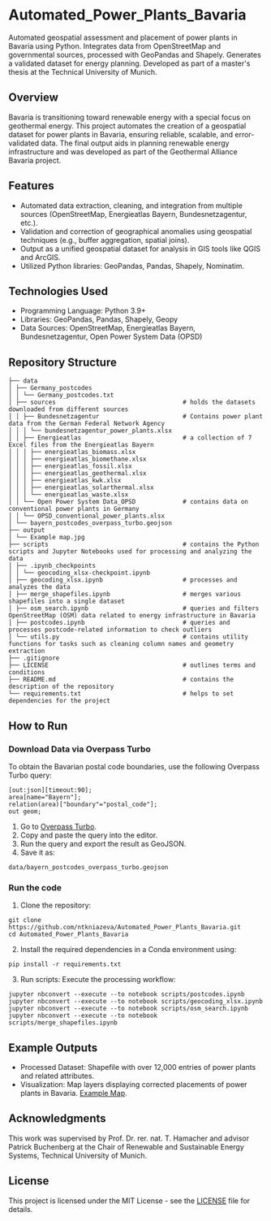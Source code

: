 # Automated_Power_Plants_Bavaria
Automated geospatial assessment and placement of power plants in Bavaria using Python. Integrates data from OpenStreetMap and governmental sources, processed with GeoPandas and Shapely. Generates a validated dataset for energy planning. Developed as part of a master's thesis at the Technical University of Munich.
## Overview
Bavaria is transitioning toward renewable energy with a special focus on geothermal energy. This project automates the creation of a geospatial dataset for power plants in Bavaria, ensuring reliable, scalable, and error-validated data. The final output aids in planning renewable energy infrastructure and was developed as part of the Geothermal Alliance Bavaria project.
## Features
* Automated data extraction, cleaning, and integration from multiple sources (OpenStreetMap, Energieatlas Bayern, Bundesnetzagentur, etc.).
* Validation and correction of geographical anomalies using geospatial techniques (e.g., buffer aggregation, spatial joins).
* Output as a unified geospatial dataset for analysis in GIS tools like QGIS and ArcGIS.
* Utilized Python libraries: GeoPandas, Pandas, Shapely, Nominatim.
## Technologies Used
* Programming Language: Python 3.9+
* Libraries: GeoPandas, Pandas, Shapely, Geopy
* Data Sources: OpenStreetMap, Energieatlas Bayern, Bundesnetzagentur, Open Power System Data (OPSD)
## Repository Structure
```
├── data
│ ├── Germany_postcodes
│ │ └── Germany_postcodes.txt
│ ├── sources                                   # holds the datasets downloaded from different sources
│ │ ├── Bundesnetzagentur                       # Contains power plant data from the German Federal Network Agency
│ │ │ └── bundesnetzagentur_power_plants.xlsx
│ │ ├── Energieatlas                            # a collection of 7 Excel files from the Energieatlas Bayern
│ │ │ ├── energieatlas_biomass.xlsx
│ │ │ ├── energieatlas_biomethane.xlsx
│ │ │ ├── energieatlas_fossil.xlsx
│ │ │ ├── energieatlas_geothermal.xlsx
│ │ │ ├── energieatlas_kwk.xlsx
│ │ │ ├── energieatlas_solarthermal.xlsx
│ │ │ └── energieatlas_waste.xlsx
│ │ └── Open Power System Data_OPSD             # contains data on conventional power plants in Germany
│ │ └── OPSD_conventional_power_plants.xlsx
│ └── bayern_postcodes_overpass_turbo.geojson
├── output
│ └── Example map.jpg
├── scripts                                     # contains the Python scripts and Jupyter Notebooks used for processing and analyzing the data
│ ├── .ipynb_checkpoints
│ │ └── geocoding_xlsx-checkpoint.ipynb
│ ├── geocoding_xlsx.ipynb                      # processes and analyzes the data
│ ├── merge_shapefiles.ipynb                    # merges various shapefiles into a single dataset
│ ├── osm_search.ipynb                          # queries and filters OpenStreetMap (OSM) data related to energy infrastructure in Bavaria
│ ├── postcodes.ipynb                           # queries and processes postcode-related information to check outliers
│ └── utils.py                                  # contains utility functions for tasks such as cleaning column names and geometry extraction
├── .gitignore
├── LICENSE                                     # outlines terms and conditions
├── README.md                                   # contains the description of the repository
└── requirements.txt                            # helps to set dependencies for the project
```
## How to Run
### Download Data via Overpass Turbo  
To obtain the Bavarian postal code boundaries, use the following Overpass Turbo query: 
```overpass
[out:json][timeout:90];
area[name="Bayern"];
relation(area)["boundary"="postal_code"];
out geom;
```
1. Go to [Overpass Turbo](https://overpass-turbo.eu/).
2. Copy and paste the query into the editor.
3. Run the query and export the result as GeoJSON.
4. Save it as:
```
data/bayern_postcodes_overpass_turbo.geojson
```
### Run the code
1. Clone the repository:
```
git clone https://github.com/ntkniazeva/Automated_Power_Plants_Bavaria.git
cd Automated_Power_Plants_Bavaria
```
2. Install the required dependencies in a Conda environment using:
```
pip install -r requirements.txt
```
3. Run scripts:
Execute the processing workflow:
```
jupyter nbconvert --execute --to notebook scripts/postcodes.ipynb
jupyter nbconvert --execute --to notebook scripts/geocoding_xlsx.ipynb
jupyter nbconvert --execute --to notebook scripts/osm_search.ipynb
jupyter nbconvert --execute --to notebook scripts/merge_shapefiles.ipynb 
```
## Example Outputs
* Processed Dataset: Shapefile with over 12,000 entries of power plants and related attributes.
* Visualization: Map layers displaying corrected placements of power plants in Bavaria. [Example Map](https://github.com/ntkniazeva/Automated_Power_Plants_Bavaria/blob/main/output/Example%20map.jpg).

## Acknowledgments
This work was supervised by Prof. Dr. rer. nat. T. Hamacher and advisor Patrick Buchenberg at the Chair of Renewable and Sustainable Energy Systems, Technical University of Munich.

## License
This project is licensed under the MIT License - see the [LICENSE](LICENSE) file for details.
